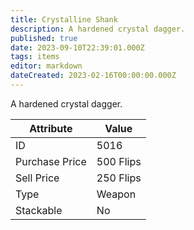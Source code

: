 ```yaml
---
title: Crystalline Shank
description: A hardened crystal dagger.
published: true
date: 2023-09-10T22:39:01.000Z
tags: items
editor: markdown
dateCreated: 2023-02-16T00:00:00.000Z
---
```


A hardened crystal dagger.

|Attribute|Value|
|-|-|
|ID|5016|
|Purchase Price|500 Flips|
|Sell Price|250 Flips|
|Type|Weapon|
|Stackable|No|

